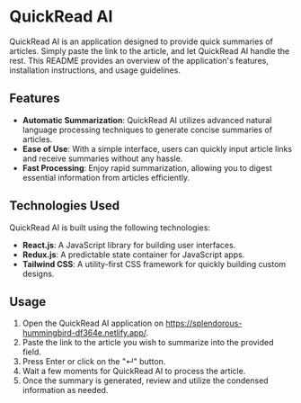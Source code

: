# QuickRead AI

QuickRead AI is an application designed to provide quick summaries of articles. Simply paste the link to the article, and let QuickRead AI handle the rest. This README provides an overview of the application's features, installation instructions, and usage guidelines.

## Features
- **Automatic Summarization**: QuickRead AI utilizes advanced natural language processing techniques to generate concise summaries of articles.
- **Ease of Use**: With a simple interface, users can quickly input article links and receive summaries without any hassle.
- **Fast Processing**: Enjoy rapid summarization, allowing you to digest essential information from articles efficiently.

## Technologies Used
QuickRead AI is built using the following technologies:
- **React.js**: A JavaScript library for building user interfaces.
- **Redux.js**: A predictable state container for JavaScript apps.
- **Tailwind CSS**: A utility-first CSS framework for quickly building custom designs.

## Usage
1. Open the QuickRead AI application on https://splendorous-hummingbird-df364e.netlify.app/.
2. Paste the link to the article you wish to summarize into the provided field.
3. Press Enter or click on the "↵" button.
4. Wait a few moments for QuickRead AI to process the article.
5. Once the summary is generated, review and utilize the condensed information as needed.
